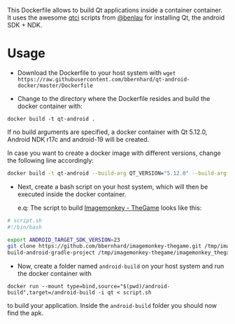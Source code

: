 This Dockerfile allows to build Qt applications inside a container container. It uses the awesome [qtci](https://github.com/benlau/qtci) scripts from [@benlau](https://github.com/benlau) for installing Qt, the android SDK + NDK. 

# Usage
* Download the Dockerfile to your host system with 
`wget https://raw.githubusercontent.com/bbernhard/qt-android-docker/master/Dockerfile`

* Change to the directory where the Dockerfile resides and build the docker container with: 

```docker build -t qt-android .```

  If no build arguments are specified, a docker container with Qt 5.12.0, Android NDK r17c and android-19 will be created. 

  In case you want to create a docker image with different versions, change the following line accordingly: 

```bash
docker build -t qt-android --build-arg QT_VERSION="5.12.0" --build-arg NDK_VERSION="r17c" --build-arg SDK_INSTALL_PARAMS="platform-tool,build-tools-20.0.0,android-19" --build-arg QT_PACKAGES="qt,qt.qt5.5120,qt.qt5.5120.gcc_64,qt.qt5.5120.android_armv7" .
```

* Next, create a bash script on your host system, which will then be executed inside the docker container. 
  
  e.q: The script to build [Imagemonkey - TheGame](https://github.com/bbernhard/imagemonkey-thegame) looks like this: 

```bash
# script.sh
#!/bin/bash

export ANDROID_TARGET_SDK_VERSION=23
git clone https://github.com/bbernhard/imagemonkey-thegame.git /tmp/imagemonkey-thegame
build-android-gradle-project /tmp/imagemonkey-thegame/imagemonkey_thegame.pro
```

* Now, create a folder named `android-build` on your host system and run the docker container with 

`docker run --mount type=bind,source="$(pwd)/android-build",target=/android-build -i qt < script.sh` 

to build your application. Inside the `android-build` folder you should now find the apk. 
